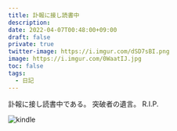 ```yaml
---
title: 訃報に接し読書中
description: 
date: 2022-04-07T00:48:00+09:00
draft: false
private: true
twitter-image: https://i.imgur.com/dSD7sBI.png
image: https://i.imgur.com/0WaatIJ.jpg
toc: false
tags:
  - 日記
---
```


訃報に接し読書中である。
突破者の遺言。
R.I.P.

![kindle](https://i.imgur.com/0WaatIJ.jpg)

